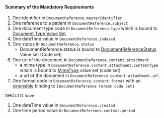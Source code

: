 #### Summary of the Mandatory Requirements

1.  One identifier in `DocumentReference.masterIdentifier`
1.  One reference to a patient in `DocumentReference.subject`
1.  One document type code in `DocumentReference.type` which is bound to [Document Type Value Set]
1.  One dateTime value in `DocumentReference.indexed`
1.  One status in `DocumentReference.status`
    -   DocumentReference.status is bound to [DocumentReferenceStatus] Value set (Code set)
1.  One url of the document in `DocumentReference.content.attachment`
    -   a mime type in `DocumentReference.content.attachment.contentType` which is bound to [MimeType] value set (code set)
    -   a url of the document in `DocumentReference.content.attachment.url`
1.  One format code in `DocumentReference.content.format` with an [extensible] binding to `[DocumentReference Format Code Set]`

SHOULD have:

1.  One dateTime value in `DocumentReference.created`
1.  One time period value in `DocumentReference.context.period`

  [Document Type Value Set]: http://hl7.org/fhir/valueset-c80-doc-typecodes.html
  [DocumentReferenceStatus]: http://hl7.org/fhir/valueset-document-reference-status.html
  [MimeType]: http://www.rfc-editor.org/bcp/bcp13.txt#
  [extensible]: Implementation_Guide#Extensible_binding_for_CodeableConcept_Datatype "wikilink"
  [DocumentReference Format Code Set]: http://hl7.org/fhir/valueset-formatcodes.html
  [FHIR Binary Resource]: http://hl7.org/fhir/binary.html
